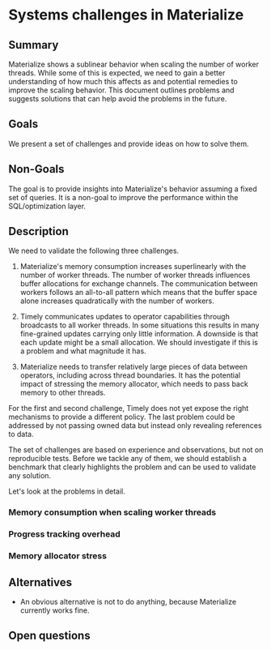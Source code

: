 # Systems challenges in Materialize

## Summary

<!--
// Brief, high-level overview. A few sentences long.
// Be sure to capture the customer impact - framing this as a release note may be useful.
-->

Materialize shows a sublinear behavior when scaling the number of worker threads.
While some of this is expected, we need to gain a better understanding of how much this affects as and potential remedies to improve the scaling behavior.
This document outlines problems and suggests solutions that can help avoid the problems in the future.

## Goals

<!--
// Enumerate the concrete goals that are in scope for the project.
-->

We present a set of challenges and provide ideas on how to solve them.

## Non-Goals

<!--
// Enumerate potential goals that are explicitly out of scope for the project
// ie. what could we do or what do we want to do in the future - but are not doing now
-->

The goal is to provide insights into Materialize's behavior assuming a fixed set of queries.
It is a non-goal to improve the performance within the SQL/optimization layer.

## Description

<!--
// Describe the approach in detail. If there is no clear frontrunner, feel free to list all approaches in alternatives.
// If applicable, be sure to call out any new testing/validation that will be required
-->

We need to validate the following three challenges.

1. Materialize's memory consumption increases superlinearly with the number of worker threads.
   The number of worker threads influences buffer allocations for exchange channels.
   The communication between workers follows an all-to-all pattern which means that the buffer space alone increases quadratically with the number of workers.

2. Timely communicates updates to operator capabilities through broadcasts to all worker threads.
   In some situations this results in many fine-grained updates carrying only little information.
   A downside is that each update might be a small allocation.
   We should investigate if this is a problem and what magnitude it has.

3. Materialize needs to transfer relatively large pieces of data between operators, including across thread boundaries.
   It has the potential impact of stressing the memory allocator, which needs to pass back memory to other threads.

For the first and second challenge, Timely does not yet expose the right mechanisms to provide a different policy.
The last problem could be addressed by not passing owned data but instead only revealing references to data.

The set of challenges are based on experience and observations, but not on reproducible tests.
Before we tackle any of them, we should establish a benchmark that clearly highlights the problem and can be used to validate any solution.

Let's look at the problems in detail.

### Memory consumption when scaling worker threads

### Progress tracking overhead

### Memory allocator stress

## Alternatives

* An obvious alternative is not to do anything, because Materialize currently works fine.

<!--
// Similar to the Description section. List of alternative approaches considered, pros/cons or why they were not chosen
-->

## Open questions

<!--
// Anything currently unanswered that needs specific focus. This section may be expanded during the doc meeting as
// other unknowns are pointed out.
// These questions may be technical, product, or anything in-between.
-->
